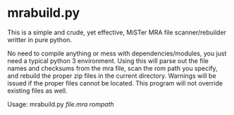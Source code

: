 # mrabuild.py
This is a simple and crude, yet effective, MiSTer MRA file scanner/rebuilder writter in pure python.

No need to compile anything or mess with dependencies/modules, you just need a typical python 3 environment.
Using this will parse out the file names and checksums from the mra file, scan the rom path you specify, and rebuild the proper zip files in the current directory.
Warnings will be issued if the proper files cannot be located. This program will not override existing files as well.

Usage:
mrabuild.py *file.mra* *rompath*
